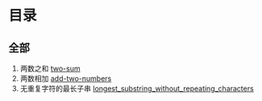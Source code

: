 # 目录
## 全部
1. 两数之和 [two-sum](src/main/java/problems/two_sum)
1. 两数相加 [add-two-numbers](src/main/java/problems/add_two_numbers)
1. 无重复字符的最长子串 [longest_substring_without_repeating_characters](src/main/java/problems/longest_substring_without_repeating_characters)